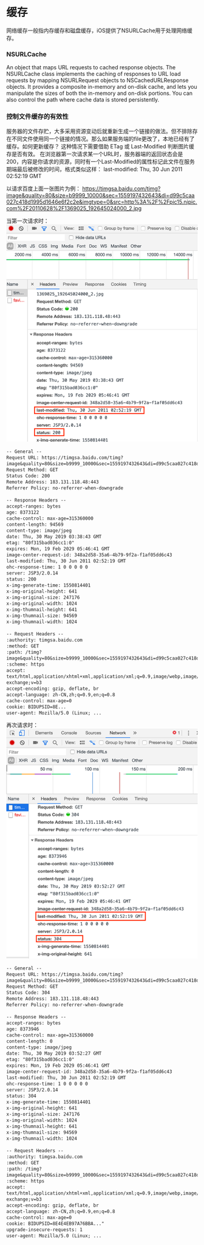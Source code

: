 # 缓存

网络缓存一般指内存缓存和磁盘缓存，iOS提供了NSURLCache用于处理网络缓存。

### NSURLCache
An object that maps URL requests to cached response objects.
The NSURLCache class implements the caching of responses to URL load requests by mapping NSURLRequest objects to NSCachedURLResponse objects. It provides a composite in-memory and on-disk cache, and lets you manipulate the sizes of both the in-memory and on-disk portions. You can also control the path where cache data is stored persistently.

### 控制文件缓存的有效性
服务器的文件存贮，大多采用资源变动后就重新生成一个链接的做法。但不排除存在不同文件使用同一个链接的情况。那么如果服务端的file更改了，本地已经有了缓存。如何更新缓存？
这种情况下需要借助 ETag 或 Last-Modified 判断图片缓存是否有效。
在浏览器第一次请求某一个URL时，服务器端的返回状态会是200，内容是你请求的资源，同时有一个Last-Modified的属性标记此文件在服务期端最后被修改的时间，格式类似这样：
last-modified: Thu, 30 Jun 2011 02:52:19 GMT

以请求百度上面一张图片为例：
https://timgsa.baidu.com/timg?image&quality=80&size=b9999_10000&sec=1559197432643&di=d99c5caa027c418d1995d1646e6f2c2e&imgtype=0&src=http%3A%2F%2Fpic15.nipic.com%2F20110628%2F1369025_192645024000_2.jpg

当第一次请求时：
![](./images/1.png)

```
-- General --
Request URL: https://timgsa.baidu.com/timg?image&quality=80&size=b9999_10000&sec=1559197432643&di=d99c5caa027c418d1995d1646e6f2c2e&imgtype=0&src=http%3A%2F%2Fpic15.nipic.com%2F20110628%2F1369025_192645024000_2.jpg
Request Method: GET
Status Code: 200 
Remote Address: 183.131.118.48:443
Referrer Policy: no-referrer-when-downgrade

-- Response Headers --
accept-ranges: bytes
age: 8373122
cache-control: max-age=315360000
content-length: 94569
content-type: image/jpeg
date: Thu, 30 May 2019 03:38:43 GMT
etag: "80f315bad036cc1:0"
expires: Mon, 19 Feb 2029 05:46:41 GMT
image-center-request-id: 348a2d58-35a6-4b79-9f2a-f1af05dd6c43
last-modified: Thu, 30 Jun 2011 02:52:19 GMT
ohc-response-time: 1 0 0 0 0 0
server: JSP3/2.0.14
status: 200
x-img-generate-time: 1550814401
x-img-original-height: 641
x-img-original-size: 247176
x-img-original-width: 1024
x-img-thumnail-height: 641
x-img-thumnail-size: 94569
x-img-thumnail-width: 1024

-- Request Headers --
:authority: timgsa.baidu.com
:method: GET
:path: /timg?image&quality=80&size=b9999_10000&sec=1559197432643&di=d99c5caa027c418d1995d1646e6f2c2e&imgtype=0&src=http%3A%2F%2Fpic15.nipic.com%2F20110628%2F1369025_192645024000_2.jpg
:scheme: https
accept: text/html,application/xhtml+xml,application/xml;q=0.9,image/webp,image/apng,*/*;q=0.8,application/signed-exchange;v=b3
accept-encoding: gzip, deflate, br
accept-language: zh-CN,zh;q=0.9,en;q=0.8
cache-control: max-age=0
cookie: BIDUPSID=8E...
user-agent: Mozilla/5.0 (Linux; ...
```
再次请求时：
![](./images/2.png)

```
-- General --
Request URL: https://timgsa.baidu.com/timg?image&quality=80&size=b9999_10000&sec=1559197432643&di=d99c5caa027c418d1995d1646e6f2c2e&imgtype=0&src=http%3A%2F%2Fpic15.nipic.com%2F20110628%2F1369025_192645024000_2.jpg
Request Method: GET
Status Code: 304 
Remote Address: 183.131.118.48:443
Referrer Policy: no-referrer-when-downgrade

-- Response Headers --
accept-ranges: bytes
age: 8373946
cache-control: max-age=315360000
content-length: 0
content-type: image/jpeg
date: Thu, 30 May 2019 03:52:27 GMT
etag: "80f315bad036cc1:0"
expires: Mon, 19 Feb 2029 05:46:41 GMT
image-center-request-id: 348a2d58-35a6-4b79-9f2a-f1af05dd6c43
last-modified: Thu, 30 Jun 2011 02:52:19 GMT
ohc-response-time: 1 0 0 0 0 0
server: JSP3/2.0.14
status: 304
x-img-generate-time: 1550814401
x-img-original-height: 641
x-img-original-size: 247176
x-img-original-width: 1024
x-img-thumnail-height: 641
x-img-thumnail-size: 94569
x-img-thumnail-width: 1024

-- Request Headers --
:authority: timgsa.baidu.com
:method: GET
:path: /timg?image&quality=80&size=b9999_10000&sec=1559197432643&di=d99c5caa027c418d1995d1646e6f2c2e&imgtype=0&src=http%3A%2F%2Fpic15.nipic.com%2F20110628%2F1369025_192645024000_2.jpg
:scheme: https
accept: text/html,application/xhtml+xml,application/xml;q=0.9,image/webp,image/apng,*/*;q=0.8,application/signed-exchange;v=b3
accept-encoding: gzip, deflate, br
accept-language: zh-CN,zh;q=0.9,en;q=0.8
cache-control: max-age=0
cookie: BIDUPSID=8E4E4EB97A76BBA..."
upgrade-insecure-requests: 1
user-agent: Mozilla/5.0 (Linux; ...
```

